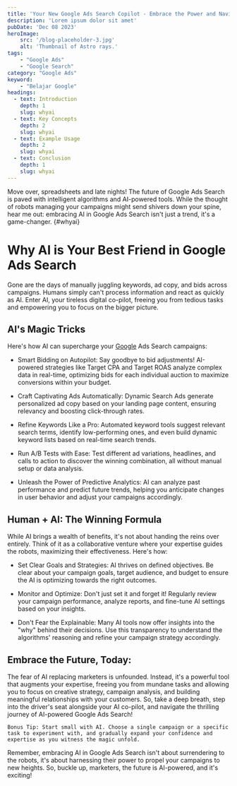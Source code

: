 ```yaml
---
title: 'Your New Google Ads Search Copilot - Embrace the Power and Navigate the Future'
description: 'Lorem ipsum dolor sit amet'
pubDate: 'Dec 08 2023'
heroImage: 
    src: '/blog-placeholder-3.jpg'
    alt: 'Thumbnail of Astro rays.'
tags: 
    - "Google Ads"
    - "Google Search"
category: "Google Ads"
keyword: 
    - "Belajar Google"
headings:
  - text: Introduction
    depth: 1
    slug: whyai
  - text: Key Concepts
    depth: 2
    slug: whyai
  - text: Example Usage
    depth: 2
    slug: whyai
  - text: Conclusion
    depth: 1
    slug: whyai
---
```


Move over, spreadsheets and late nights! The future of Google Ads Search is paved with intelligent algorithms and AI-powered tools. While the thought of robots managing your campaigns might send shivers down your spine, hear me out: embracing AI in Google Ads Search isn't just a trend, it's a game-changer.
{#whyai} 
# Why AI is Your Best Friend in Google Ads Search

Gone are the days of manually juggling keywords, ad copy, and bids across campaigns. Humans simply can't process information and react as quickly as AI. Enter AI, your tireless digital co-pilot, freeing you from tedious tasks and empowering you to focus on the bigger picture.

## AI's Magic Tricks

Here's how AI can supercharge your [Google](https://google.com 'Google') Ads Search campaigns:

* Smart Bidding on Autopilot: Say goodbye to bid adjustments! AI-powered strategies like Target CPA and Target ROAS analyze complex data in real-time, optimizing bids for each individual auction to maximize conversions within your budget.

* Craft Captivating Ads Automatically: Dynamic Search Ads generate personalized ad copy based on your landing page content, ensuring relevancy and boosting click-through rates.

* Refine Keywords Like a Pro: Automated keyword tools suggest relevant search terms, identify low-performing ones, and even build dynamic keyword lists based on real-time search trends.

* Run A/B Tests with Ease: Test different ad variations, headlines, and calls to action to discover the winning combination, all without manual setup or data analysis.

* Unleash the Power of Predictive Analytics: AI can analyze past performance and predict future trends, helping you anticipate changes in user behavior and adjust your campaigns accordingly.

## Human + AI: The Winning Formula

While AI brings a wealth of benefits, it's not about handing the reins over entirely. Think of it as a collaborative venture where your expertise guides the robots, maximizing their effectiveness. Here's how:

* Set Clear Goals and Strategies: AI thrives on defined objectives. Be clear about your campaign goals, target audience, and budget to ensure the AI is optimizing towards the right outcomes.

* Monitor and Optimize: Don't just set it and forget it! Regularly review your campaign performance, analyze reports, and fine-tune AI settings based on your insights.

* Don't Fear the Explainable: Many AI tools now offer insights into the "why" behind their decisions. Use this transparency to understand the algorithms' reasoning and refine your campaign strategy accordingly.

## Embrace the Future, Today:

The fear of AI replacing marketers is unfounded. Instead, it's a powerful tool that augments your expertise, freeing you from mundane tasks and allowing you to focus on creative strategy, campaign analysis, and building meaningful relationships with your customers. So, take a deep breath, step into the driver's seat alongside your AI co-pilot, and navigate the thrilling journey of AI-powered Google Ads Search!

```
Bonus Tip: Start small with AI. Choose a single campaign or a specific task to experiment with, and gradually expand your confidence and expertise as you witness the magic unfold.
```


Remember, embracing AI in Google Ads Search isn't about surrendering to the robots, it's about harnessing their power to propel your campaigns to new heights. So, buckle up, marketers, the future is AI-powered, and it's exciting!